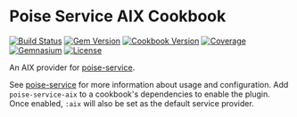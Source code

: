 # Poise Service AIX Cookbook

[![Build Status](https://img.shields.io/travis/bloomberg-cookbooks/poise-service-aix.svg)](https://travis-ci.org/poise/poise-service-aix)
[![Gem Version](https://img.shields.io/gem/v/poise-service-aix.svg)](https://rubygems.org/gems/poise-service-aix)
[![Cookbook Version](https://img.shields.io/cookbook/v/poise-service-aix.svg)](https://supermarket.chef.io/cookbooks/poise-service-aix)
[![Coverage](https://img.shields.io/codecov/c/github/bloomberg-cookbooks/poise-service-aix.svg)](https://codecov.io/github/poise/poise-service-aix)
[![Gemnasium](https://img.shields.io/gemnasium/bloomberg-cookbooks/poise-service-aix.svg)](https://gemnasium.com/poise/poise-service-aix)
[![License](https://img.shields.io/badge/license-Apache_2-blue.svg)](https://www.apache.org/licenses/LICENSE-2.0)

An AIX provider for [poise-service](https://github.com/poise/poise-service).

See [poise-service](https://github.com/poise/poise-service) for more information
about usage and configuration. Add `poise-service-aix` to a cookbook's
dependencies to enable the plugin. Once enabled, `:aix` will also be set as
the default service provider.
